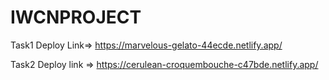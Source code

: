 # IWCNPROJECT
Task1 Deploy Link=> https://marvelous-gelato-44ecde.netlify.app/

Task2 Deploy link => https://cerulean-croquembouche-c47bde.netlify.app/
